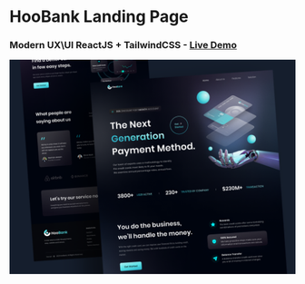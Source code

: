 # HooBank Landing Page 
###  Modern UX\UI ReactJS + TailwindCSS - [Live Demo](https://dorkatzir.github.io/bank_modern_app/)
![](screenshot.png)


